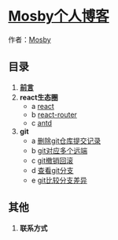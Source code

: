# [Mosby个人博客]()

作者：[Mosby](http://www.mosby.top)

## 目录
1. **[前言](#docs/notice)**
1. **react生态圈**
	- a [react](#docs/react)
	- b [react-router](#docs/reactRouter)
	- c [antd](#docs/antd)
1. **git**
	- a [删除git仓库提交记录](#docs/gitRemove)
	- b [git对应多个远端](#docs/gitMore)
	- c [git撤销回滚](#docs/gitReset)
	- d [查看git分支](#docs/gitBranch)
	- e [git比较分支差异](#docs/diffBranch)

## 其他
1. **联系方式**